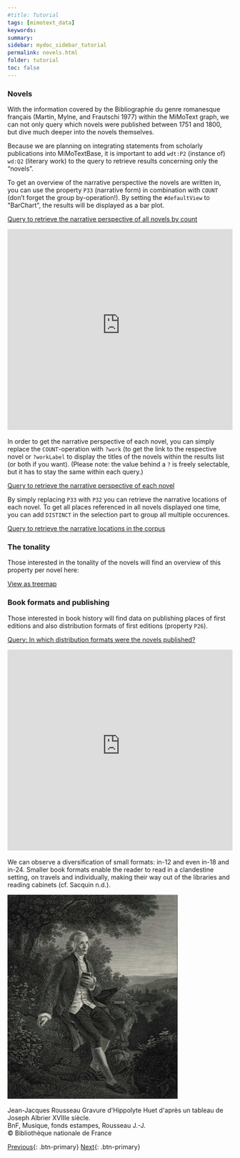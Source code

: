 ```yaml
---
#title: Tutorial
tags: [mimotext_data]
keywords:
summary:
sidebar: mydoc_sidebar_tutorial
permalink: novels.html
folder: tutorial
toc: false
---
```


### **Novels**

With the information covered by the Bibliographie du genre romanesque français (Martin, Mylne, and Frautschi 1977) within the MiMoText graph, we can not only query which novels were published between 1751 and 1800, but dive much deeper into the novels themselves.

Because we are planning on integrating statements from scholarly publications into MiMoTextBase, it is important to add `wdt:P2` (instance of) `wd:Q2` (literary work) to the query to retrieve results concerning only the “novels”.

To get an overview of the narrative perspective the novels are written in, you can use the property `P33` (narrative form) in combination with `COUNT` (don’t forget the group by-operation!). By setting the `#defaultView` to "BarChart", the results will be displayed as a bar plot.

[Query to retrieve the narrative perspective of all novels by count](https://tinyurl.com/23jks3un)

<p><iframe  style="width:100%;max-width:100%;height:450px" frameborder="0" allowfullscreen src="https://query.mimotext.uni-trier.de/#%23%20Query%20to%20retrieve%20the%20narrative%20perspectives%20of%20the%20novels.%0Aprefix%20wd%3A%3Chttp%3A%2F%2Fdata.mimotext.uni-trier.de%2Fentity%2F%3E%0Aprefix%20wdt%3A%3Chttp%3A%2F%2Fdata.mimotext.uni-trier.de%2Fprop%2Fdirect%2F%3E%0Aprefix%20rdfs%3A%20%3Chttp%3A%2F%2Fwww.w3.org%2F2000%2F01%2Frdf-schema%23%3E%0ASELECT%20%28count%28%3FnarrativePerspectiveLabel%29%20as%20%3Fcount%29%20%3FnarrativePerspectiveLabel%20%0AWHERE%0A%7B%0A%20%20%3Fwork%20wdt%3AP33%20%3FnarrativePerspective.%20%23%20work%20%28novel%29%20has%20property%20P33%20%28narrative%20perspective%29%0A%20%20%3FnarrativePerspective%20rdfs%3Alabel%20%3FnarrativePerspectiveLabel.%20%23%20using%20of%20rdfs%3Alabel%20to%20display%20labels%0A%20%20%0A%20%20FILTER%28lang%28%3FnarrativePerspectiveLabel%29%20%3D%20%22en%22%29%20%23%20filter%20is%20neccessary%20to%20display%20only%20one%20occurence.%20Other%20possibilites%20would%20be%20%22en%22%20or%20%22de%22.%0A%20%20SERVICE%20wikibase%3Alabel%20%7B%20bd%3AserviceParam%20wikibase%3Alanguage%20%22%5BAUTO_LANGUAGE%5D%2C%20en%22.%20%7D%0A%20%0A%7D%0A%0Agroup%20by%20%3FnarrativePerspectiveLabel%0A%23defaultView%3ABarChart" referrerpolicy="origin" sandbox="allow-scripts allow-same-origin allow-popups allow-forms"></iframe>
                </p>

In order to get the narrative perspective of each novel, you can simply replace the `COUNT`-operation with `?work` (to get the link to the respective novel or `?workLabel` to display the titles of the novels within the results list (or both if you want). (Please note: the value behind a `?` is freely selectable, but it has to stay the same within each query.)

[Query to retrieve the narrative perspective of each novel](https://tinyurl.com/29djnpv6)

By simply replacing `P33` with `P32` you can retrieve the narrative locations of each novel. To get all places referenced in all novels displayed one time, you can add `DISTINCT` in the selection part to group all multiple occurences.

[Query to retrieve the narrative locations in the corpus](https://tinyurl.com/29ozzvfb)

### **The tonality**

Those interested in the tonality of the novels will find an overview of this property per novel here:

[View as treemap](https://tinyurl.com/296vltge)

### **Book formats and publishing**

Those interested in book history will find data on publishing places of first editions and also distribution formats of first editions (property `P26`).

[Query: In which distribution formats were the novels published?](https://tinyurl.com/2dzfqpl8)

<iframe  style="width:100%;max-width:100%;height:450px" frameborder="0" allowfullscreen src="https://query.mimotext.uni-trier.de/#%23defaultView%3ABarChart%0Aprefix%20wd%3A%3Chttp%3A%2F%2Fdata.mimotext.uni-trier.de%2Fentity%2F%3E%0Aprefix%20wdt%3A%3Chttp%3A%2F%2Fdata.mimotext.uni-trier.de%2Fprop%2Fdirect%2F%3E%20%0ASelect%20%20%28str%28SAMPLE%28year%28%3Fdate%29%29%29%20as%20%3Fyear%29%20%28count%28%3Fformat%29%20as%20%3Fcount%29%20%3Fformat%20%0A%20%20%20WHERE%7B%0A%20%20%20%3Fitem%20wdt%3AP26%20%3Fformat.%0A%20%20%20%3Fitem%20wdt%3AP9%20%3Fdate%20.%0A%20%20FILTER%28lang%28%3Fformat%29%20%3D%20%22fr%22%29%0A%23%20FILTER%28lcase%28%3Fformat%29%20%3D%20%2212-in%22%40fr%29%0A%20%20%20%20%20%20Filter%20%28regex%28lcase%28%3Fformat%29%2C%20%22in-%5C%5Cd%2B%5B%5C%5Cs%5C%5CS%5D%22%29%29%0A%20%20%20BIND%28str%28year%28%3Fdate%29%29%20as%20%3Fyear%29%0A%20%20%20SERVICE%20wikibase%3Alabel%20%7Bbd%3AserviceParam%20wikibase%3Alanguage%20%22%7BAUTO_LANGUAGE%7D%22%2C%22fr%22%20.%7D%0A%20%20%7D%0A%0AGROUP%20BY%20%3Fformat%20%3Fyear%20%3Fcount%0A%23having%20%28%3Fcount%3E%202%29%0A" referrerpolicy="origin" sandbox="allow-scripts allow-same-origin allow-popups allow-forms"></iframe>
              
We can observe a diversification of small formats: in-12 and even in-18 and in-24. Smaller book formats enable the reader to read in a clandestine setting, on travels and individually, making their way out of the libraries and reading cabinets (cf. Sacquin n.d.).

<img src="images/rousseau_reading.png" alt="drawing" height="457" width="381"/>

Jean-Jacques Rousseau
Gravure d'Hippolyte Huet d'après un tableau de Joseph Albrier
XVIIIe siècle.        
BnF, Musique, fonds estampes, Rousseau J.-J.    
© Bibliothèque nationale de France


[Previous](./authors.html){: .btn-primary} [Next](./spaces.html){: .btn-primary}

